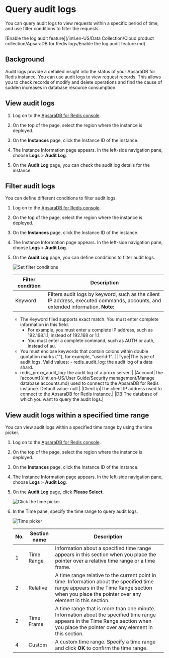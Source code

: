 # Query audit logs

You can query audit logs to view requests within a specific period of time, and use filter conditions to filter the requests.

[Enable the log audit feature](/intl.en-US/Data Collection/Cloud product collection/ApsaraDB for Redis logs/Enable the log audit feature.md)

## Background

Audit logs provide a detailed insight into the status of your ApsaraDB for Redis instance. You can use audit logs to view request records. This allows you to check records of modify and delete operations and find the cause of sudden increases in database resource consumption.

## View audit logs

1.  Log on to the [ApsaraDB for Redis console](https://kvstore.console.aliyun.com/).

2.  On the top of the page, select the region where the instance is deployed.

3.  On the **Instances** page, click the Instance ID of the instance.

4.  The Instance Information page appears. In the left-side navigation pane, choose **Logs** \> **Audit Log**.

5.  On the **Audit Log** page, you can check the audit log details for the instance.


## Filter audit logs

You can define different conditions to filter audit logs.

1.  Log on to the [ApsaraDB for Redis console](https://kvstore.console.aliyun.com/).

2.  On the top of the page, select the region where the instance is deployed.

3.  On the **Instances** page, click the Instance ID of the instance.

4.  The Instance Information page appears. In the left-side navigation pane, choose **Logs** \> **Audit Log**.

5.  On the **Audit Log** page, you can define conditions to filter audit logs.

    ![Set filter conditions](https://static-aliyun-doc.oss-cn-hangzhou.aliyuncs.com/assets/img/en-US/7307549951/p77324.png)

    |Filter condition|Description|
    |----------------|-----------|
    |Keyword|Filters audit logs by keyword, such as the client IP address, executed commands, accounts, and extended information. **Note:**

    -   The Keyword filed supports exact match. You must enter complete information in this field.
        -   For example, you must enter a complete IP address, such as 192.168.1.1, instead of 192.168 or 1.1.
        -   You must enter a complete command, such as AUTH or auth, instead of au.
    -   You must enclose keywords that contain colons within double quotation marks \(""\), for example, "userId:1". |
    |Type|The type of audit logs. Valid values:     -   redis\_audit\_log: the audit log of a data shard.
    -   redis\_proxy\_audit\_log: the audit log of a proxy server. |
    |Account|The [account](/intl.en-US/User Guide/Security management/Manage database accounts.md) used to connect to the ApsaraDB for Redis instance. Default value: null.|
    |Client ip|The client IP address used to connect to the ApsaraDB for Redis instance.|
    |DB|The database of which you want to query the audit logs.|


## View audit logs within a specified time range

You can view audit logs within a specified time range by using the time picker.

1.  Log on to the [ApsaraDB for Redis console](https://kvstore.console.aliyun.com/).

2.  On the top of the page, select the region where the instance is deployed.

3.  On the **Instances** page, click the Instance ID of the instance.

4.  The Instance Information page appears. In the left-side navigation pane, choose **Logs** \> **Audit Log**.

5.  On the **Audit Log** page, click **Please Select**.

    ![Click the time picker](https://static-aliyun-doc.oss-cn-hangzhou.aliyuncs.com/assets/img/en-US/7307549951/p77365.png)

6.  In the Time pane, specify the time range to query audit logs.

    ![Time picker](https://static-aliyun-doc.oss-cn-hangzhou.aliyuncs.com/assets/img/en-US/7307549951/p77366.png)

    |No.|Section name|Description|
    |---|------------|-----------|
    |1|Time Range|Information about a specified time range appears in this section when you place the pointer over a relative time range or a time frame.|
    |2|Relative|A time range relative to the current point in time. Information about the specified time range appears in the Time Range section when you place the pointer over any element in this section.|
    |2|Time Frame|A time range that is more than one minute. Information about the specified time range appears in the Time Range section when you place the pointer over any element in this section.|
    |4|Custom|A custom time range. Specify a time range and click **OK** to confirm the time range.|


